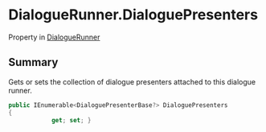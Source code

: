 # DialogueRunner.DialoguePresenters

Property in [DialogueRunner](/docs/api/csharp/yarn.unity.dialoguerunner.md)

## Summary


Gets or sets the collection of dialogue presenters attached to this
dialogue runner.


```csharp
public IEnumerable<DialoguePresenterBase?> DialoguePresenters
{
            get; set; }
```

